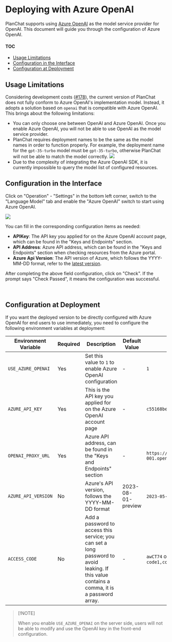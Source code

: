 # Deploying with Azure OpenAI

PlanChat supports using [Azure OpenAI][azure-openai-url] as the model service provider for OpenAI. This document will guide you through the configuration of Azure OpenAI.

#### TOC

- [Usage Limitations](#usage-limitations)
- [Configuration in the Interface](#configuration-in-the-interface)
- [Configuration at Deployment](#configuration-at-deployment)

## Usage Limitations

Considering development costs ([#178][rfc]), the current version of PlanChat does not fully conform to Azure OpenAI's implementation model. Instead, it adopts a solution based on `openai` that is compatible with Azure OpenAI. This brings about the following limitations:

- You can only choose one between OpenAI and Azure OpenAI. Once you enable Azure OpenAI, you will not be able to use OpenAI as the model service provider.
- PlanChat requires deployment names to be the same as the model names in order to function properly. For example, the deployment name for the `gpt-35-turbo` model must be `gpt-35-turbo`, otherwise PlanChat will not be able to match the model correctly.
  ![](https://github-production-user-asset-6210df.s3.amazonaws.com/28616219/267082091-d89d53d3-1c8c-40ca-ba15-0a9af2a79264.png)
- Due to the complexity of integrating the Azure OpenAI SDK, it is currently impossible to query the model list of configured resources.

## Configuration in the Interface

Click on "Operation" - "Settings" in the bottom left corner, switch to the "Language Model" tab and enable the "Azure OpenAI" switch to start using Azure OpenAI.

![](https://github-production-user-asset-6210df.s3.amazonaws.com/28616219/267083420-422a3714-627e-4bef-9fbc-141a2a8ca916.png)

You can fill in the corresponding configuration items as needed:

- **APIKey**: The API key you applied for on the Azure OpenAI account page, which can be found in the "Keys and Endpoints" section.
- **API Address**: Azure API address, which can be found in the "Keys and Endpoints" section when checking resources from the Azure portal.
- **Azure Api Version**: The API version of Azure, which follows the YYYY-MM-DD format, refer to the [latest version][azure-api-version-url].

After completing the above field configuration, click on "Check". If the prompt says "Check Passed", it means the configuration was successful.

<br/>

## Configuration at Deployment

If you want the deployed version to be directly configured with Azure OpenAI for end users to use immediately, you need to configure the following environment variables at deployment:

| Environment Variable | Required | Description                                                                                                                                  | Default Value      | Example                                                        |
| -------------------- | -------- | -------------------------------------------------------------------------------------------------------------------------------------------- | ------------------ | -------------------------------------------------------------- |
| `USE_AZURE_OPENAI`   | Yes      | Set this value to `1` to enable Azure OpenAI configuration                                                                                   | -                  | `1`                                                            |
| `AZURE_API_KEY`      | Yes      | This is the API key you applied for on the Azure OpenAI account page                                                                         | -                  | `c55168be3874490ef0565d9779ecd5a6`                             |
| `OPENAI_PROXY_URL`   | Yes      | Azure API address, can be found in the "Keys and Endpoints" section                                                                          | -                  | `https://docs-test-001.openai.azure.com`                       |
| `AZURE_API_VERSION`  | No       | Azure's API version, follows the YYYY-MM-DD format                                                                                           | 2023-08-01-preview | `2023-05-15`, refer to [latest version][azure-api-version-url] |
| `ACCESS_CODE`        | No       | Add a password to access this service; you can set a long password to avoid leaking. If this value contains a comma, it is a password array. | -                  | `awCT74` or `e3@09!` or `code1,code2,code3`                    |

> \[!NOTE]
>
> When you enable `USE_AZURE_OPENAI` on the server side, users will not be able to modify and use the OpenAI key in the front-end configuration.

[azure-api-version-url]: https://learn.microsoft.com/zh-cn/azure/ai-services/openai/reference#chat-completions
[azure-openai-url]: https://learn.microsoft.com/zh-cn/azure/ai-services/openai/concepts/models
[rfc]: https://github.com/lobehub/lobe-chat/discussions/178
